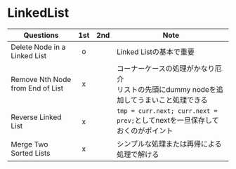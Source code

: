 # LinkedList

| Questions                        | 1st  | 2nd  | Note                                                         |
| -------------------------------- | :--: | :--: | ------------------------------------------------------------ |
| Delete Node in a Linked List     |  o   |      | Linked Listの基本で重要                                      |
| Remove Nth Node from End of List |  x   |      | コーナーケースの処理がかなり厄介<br />リストの先頭にdummy nodeを追加してうまいこと処理できる |
| Reverse Linked List              |  x   |      | `tmp = curr.next; curr.next = prev;`としてnextを一旦保存しておくのがポイント |
| Merge Two Sorted Lists           |  x   |      | シンプルな処理または再帰による処理で解ける                   |

